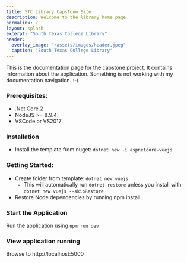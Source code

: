 ```yaml
---
title: STC Library Capstone Site
description: Welcome to the library home page
permalink: /
layout: splash
excerpt: "South Texas College Library"
header:
  overlay_image: "/assets/images/header.jpeg"
  caption: "South Texas College Library"
---
```

This is the documentation page for the capstone project. It contains information about the application.
Something is not working with my documentation navigation. :-(

### Prerequisites:

* .Net Core 2
* NodeJS >= 8.9.4
* VSCode or VS2017

### Installation

* Install the template from nuget: `dotnet new -i aspnetcore-vuejs`

### Getting Started:

* Create folder from template: `dotnet new vuejs`
  * This will automatically run `dotnet restore` unless you install with `dotnet new vuejs --skipRestore`
* Restore Node dependencies by running npm install

### Start the Application

Run the application using `npm run dev`

### View application running

Browse to http://localhost:5000